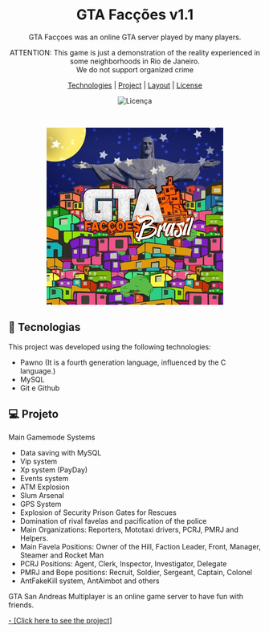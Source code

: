 <h1 align="center"> GTA Facções v1.1</h1>

<p align="center">
GTA Facçoes was an online GTA server played by many players. <br/>
</p>

<p align="center">
ATTENTION: This game is just a demonstration of the reality experienced in some neighborhoods in Rio de Janeiro. <br/>
We do not support organized crime<br/>
</p>

<p align="center">
  <a href="#-tecnologias">Technologies</a>     |    
  <a href="#-projeto">Project</a>     |    
  <a href="#-layout">Layout</a>     |    
  <a href="#memo-licença">License</a>
</p>

<p align="center">
  <img alt="Licença" src="https://img.shields.io/static/v1?label=license&message=MIT&color=49AA26&labelColor=000000">
</p>

<br>

<p align="center">
  <img alt="projeto GTA Facções" src=".github/preview.jpg" width="70%">
</p>

##  🚀 Tecnologias

This project was developed using the following technologies:

- Pawno (It is a fourth generation language, influenced by the C language.)
- MySQL
- Git e Github


##  💻 Projeto

Main Gamemode Systems

- Data saving with MySQL
- Vip system
- Xp system (PayDay)
- Events system
- ATM Explosion
- Slum Arsenal
- GPS System
- Explosion of Security Prison Gates for Rescues
- Domination of rival favelas and pacification of the police
- Main Organizations: Reporters, Mototaxi drivers, PCRJ, PMRJ and Helpers.
- Main Favela Positions: Owner of the Hill, Faction Leader, Front, Manager, Steamer and Rocket Man
- PCRJ Positions: Agent, Clerk, Inspector, Investigator, Delegate
- PMRJ and Bope positions: Recruit, Soldier, Sergeant, Captain, Colonel
- AntFakeKill system, AntAimbot and others


GTA San Andreas Multiplayer is an online game server to have fun with friends.

<a href="https://www.youtube.com/watch?v=QFZeA2PH2PQ" target="_blank">- [Click here to see the project] </a>
